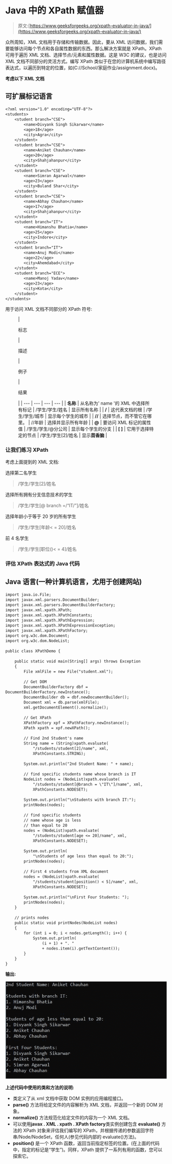 # Java 中的 XPath 赋值器

> 原文:[https://www.geeksforgeeks.org/xpath-evaluator-in-java/](https://www.geeksforgeeks.org/xpath-evaluator-in-java/)

众所周知，XML 文档用于存储和传输数据。因此，要从 XML 访问数据，我们需要能够访问每个节点和各自属性数据的东西。那么解决方案就是 XPath。XPath 可用于遍历 XML 文档、选择节点/元素和属性数据。这是 W3C 的建议，也是访问 XML 文档不同部分的灵活方式。编写 XPath 类似于在您的计算机系统中编写路径表达式，以遍历到特定的位置，如(C://School/家庭作业/assignment.docx)。

**考虑以下 XML 文档**

## 可扩展标记语言

```
<?xml version="1.0" encoding="UTF-8"?>
<students>
    <student branch="CSE">
        <name>Divyank Singh Sikarwar</name>
        <age>18</age>
        <city>Agra</city>
    </student>
    <student branch="CSE">
        <name>Aniket Chauhan</name>
        <age>20</age>
        <city>Shahjahanpur</city>
    </student>
    <student branch="CSE">
        <name>Simran Agarwal</name>
        <age>23</age>
        <city>Buland Shar</city>
    </student>
    <student branch="CSE">
        <name>Abhay Chauhan</name>
        <age>17</age>
        <city>Shahjahanpur</city>
    </student>
    <student branch="IT">
        <name>Himanshu Bhatia</name>
        <age>25</age>
        <city>Indore</city>
    </student>
    <student branch="IT">
        <name>Anuj Modi</name>
        <age>22</age>
        <city>Ahemdabad</city>
    </student>
    <student branch="ECE">
        <name>Manoj Yadav</name>
        <age>23</age>
        <city>Kota</city>
    </student>  
</students>
```

用于访问 XML 文档不同部分的 XPath 符号:

<figure class="table">

| 

标志

 | 

描述

 | 

例子

 | 

结果

 |
| --- | --- | --- | --- |
| **名称** | 从名称为' name '的 XML 中选择所有标记 | /学生/学生/姓名 | 显示所有名称 |
| **/** | 这代表文档的根 | /学生/学生/城市 | 显示每个学生的城市 |
| **//** | 选择节点，而不管它在哪里。 | //年龄 | 选择并显示所有年龄 |
| **@** | 要访问 XML 标记的属性值 | /学生/学生/@分公司 | 显示每个学生的分支 |
| **[ ]** | 它用于选择特定的节点 | /学生/学生[2]/姓名 | 显示**茴香脑** |

</figure>

### 让我们练习 XPath

考虑上面提到的 XML 文档:

选择第二名学生

> /学生/学生[2]/姓名

选择所有拥有分支信息技术的学生

> /学生/学生[@ branch =/“IT/”]/姓名

选择年龄小于等于 20 岁的所有学生

> /学生/学生[年龄< = 20]/姓名

前 4 名学生

> /学生/学生[职位()< = 4]/姓名

### 评估 XPath 表达式的 Java 代码

## Java 语言(一种计算机语言，尤用于创建网站)

```
import java.io.File;
import javax.xml.parsers.DocumentBuilder;
import javax.xml.parsers.DocumentBuilderFactory;
import javax.xml.xpath.XPath;
import javax.xml.xpath.XPathConstants;
import javax.xml.xpath.XPathExpression;
import javax.xml.xpath.XPathExpressionException;
import javax.xml.xpath.XPathFactory;
import org.w3c.dom.Document;
import org.w3c.dom.NodeList;

public class XPathDemo {

    public static void main(String[] args) throws Exception
    {
        File xmlFile = new File("student.xml");

        // Get DOM
        DocumentBuilderFactory dbf = DocumentBuilderFactory.newInstance();
        DocumentBuilder db = dbf.newDocumentBuilder();
        Document xml = db.parse(xmlFile);
        xml.getDocumentElement().normalize();

        // Get XPath
        XPathFactory xpf = XPathFactory.newInstance();
        XPath xpath = xpf.newXPath();

        // Find 2nd Student's name
        String name = (String)xpath.evaluate(
            "/students/student[2]/name", xml,
            XPathConstants.STRING);

        System.out.println("2nd Student Name: " + name);

        // find specific students name whose branch is IT
        NodeList nodes = (NodeList)xpath.evaluate(
            "/students/student[@branch = \"IT\"]/name", xml,
            XPathConstants.NODESET);

        System.out.println("\nStudents with branch IT:");
        printNodes(nodes);

        // find specific students 
        // name whose age is less
        // than equal to 20
        nodes = (NodeList)xpath.evaluate(
            "/students/student[age <= 20]/name", xml,
            XPathConstants.NODESET);

        System.out.println(
            "\nStudents of age less than equal to 20:");
        printNodes(nodes);

        // First 4 students from XML document
        nodes = (NodeList)xpath.evaluate(
            "/students/student[position() < 5]/name", xml,
            XPathConstants.NODESET);

        System.out.println("\nFirst Four Students: ");
        printNodes(nodes);
    }

    // prints nodes
    public static void printNodes(NodeList nodes)
    {
        for (int i = 0; i < nodes.getLength(); i++) {
            System.out.println(
                (i + 1) + ". "
                + nodes.item(i).getTextContent());
        }
    }
}
```

**输出:**

![](img/51cd8752546beb40a7b867d9eb702897.png)

**上述代码中使用的类和方法的说明:**

*   类定义了从 xml 文档中获取 DOM 实例的应用编程接口。
*   **parse()** 方法将给定文件的内容解析为 XML 文档，并返回一个新的 DOM 对象。
*   **normalize()** 方法规范化给定文件的内容为一个 XML 文档。
*   可以使用**javax . XML . xpath . XPath factory**类实例创建包含 **evaluate()** 方法的 XPath 对象来评估我们编写的 XPath，并根据传递的参数返回字符串/Node/NodeSet，任何人(参见代码内部的 evaluate()方法)。
*   **position()** 是一个 XPath 函数，返回当前指定标签的位置。(在上面的代码中，指定的标记是“学生”)。同样，XPath 提供了一系列有用的函数，您可以探索它。